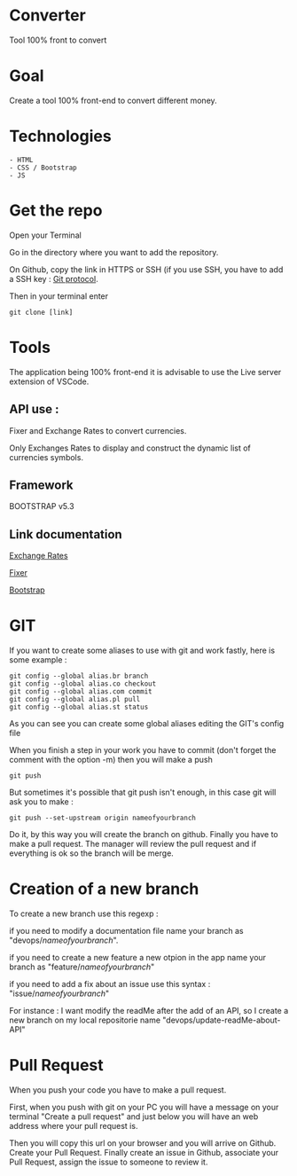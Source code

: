 # Converter
Tool 100% front to convert 


# Goal

Create a tool 100% front-end to convert different money. 

# Technologies
    - HTML
    - CSS / Bootstrap
    - JS 
    
# Get the repo
Open your Terminal 

Go in the directory where you want to add the repository. 

On Github, copy the link in HTTPS or SSH (if you use SSH, you have to add a SSH key : [Git protocol](https://docs.github.com/fr/authentication/connecting-to-github-with-ssh/adding-a-new-ssh-key-to-your-github-account). 

Then in your terminal enter

```
git clone [link]
```

# Tools
The application being 100% front-end it is advisable to use the Live server extension of VSCode. 

## API use : 
Fixer and Exchange Rates to convert currencies.

Only Exchanges Rates to display and construct the dynamic list of currencies symbols. 

## Framework 
BOOTSTRAP v5.3

## Link documentation
[Exchange Rates](https://apilayer.com/marketplace/exchangerates_data-api#documentation-tab)

[Fixer](https://apilayer.com/marketplace/fixer-api)

[Bootstrap](https://getbootstrap.com/docs/5.3/getting-started/introduction/)

# GIT
If you want to create some aliases to use with git and work fastly, here is some example :
```
git config --global alias.br branch
git config --global alias.co checkout
git config --global alias.com commit
git config --global alias.pl pull
git config --global alias.st status
```
As you can see you can create some global aliases editing the GIT's config file 

When you finish a step in your work you have to commit (don't forget the comment with the option -m) then you will make a push 

```
git push
```
But sometimes it's possible that git push isn't enough, in this case git will ask you to make :
```
git push --set-upstream origin nameofyourbranch
```
Do it, by this way you will create the branch on github.
Finally you have to make a pull request. 
The manager will review the pull request and if everything is ok so the branch will be merge. 

# Creation of a new branch 
To create a new branch use this regexp :

if you need to modify a documentation file name your branch as "devops/*nameofyourbranch*". 

if you need to create a new feature a new otpion in the app name your branch as "feature/*nameofyourbranch*"

if you need to add a fix about an issue use this syntax : "issue/*nameofyourbranch*"

For instance :
I want modify the readMe after the add of an API, so I create a new branch on my local repositorie name "devops/update-readMe-about-API"

# Pull Request
When you push your code you have to make a pull request. 

First, when you push with git on your PC you will have a message on your terminal "Create a pull request" and just below you will have an web address where your pull request is. 

Then you will copy this url on your browser and you will arrive on Github. 
Create your Pull Request. 
Finally create an issue in Github, associate your Pull Request, assign the issue to someone to review it.
